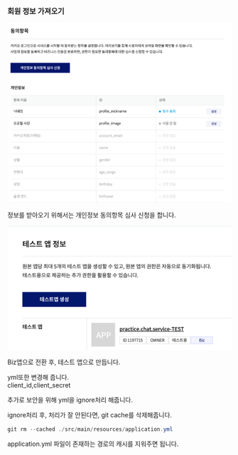 ### 회원 정보 가져오기

![img_3.png](img_3.png)

정보를 받아오기 위해서는 개인정보 동의항목 심사 신청을 합니다.  


![img_4.png](img_4.png)

Biz앱으로 전환 후, 테스트 앱으로 만듭니다.  

yml또한 변경해 줍니다.  
client_id,client_secret  

추가로 보안을 위해 yml을 ignore처리 해줍니다.  

ignore처리 후, 처리가 잘 안된다면, git cache를 삭제해줍니다.
```java
git rm --cached ./src/main/resources/application.yml
```
application.yml 파일이 존재하는 경로의 캐시를 지워주면 됩니다.  


